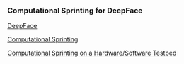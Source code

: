 ### Computational Sprinting for DeepFace

[DeepFace](http://www.cv-foundation.org/openaccess/content_cvpr_2014/papers/Taigman_DeepFace_Closing_the_2014_CVPR_paper.pdf)

[Computational Sprinting](http://www.cis.upenn.edu/acg/papers/hpca12_sprint.pdf)

[Computational Sprinting on a Hardware/Software Testbed](http://web.eecs.umich.edu/~twenisch/papers/asplos13.pdf)
